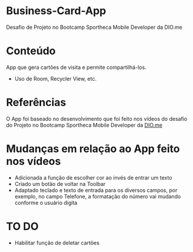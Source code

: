 # Business-Card-App
Desafio de Projeto no Bootcamp Sportheca Mobile Developer da DIO.me
# Conteúdo
App que gera cartões de visita e permite compartilhá-los.
  - Uso de Room, Recycler View, etc.
# Referências
O App foi baseado no desenvolvimento que foi feito nos vídeos do desafio do Projeto no Bootcamp Sportheca Mobile Developer da [DIO.me](https://web.dio.me/project/criando-um-app-de-cartao-de-visitas-em-kotlin/learning/8009bbf6-de8b-4b2d-acee-aa4a54e79eed?back=/track/sportheca-mobile-developer)
# Mudanças em relação ao App feito nos vídeos
- Adicionada a função de escolher cor ao invés de entrar um texto
- Criado um botão de voltar na Toolbar
- Adaptado teclado e texto de entrada para os diversos campos, por exemplo, no campo Telefone, a formatação do número vai mudando conforme o usuário digita
# TO DO
- Habilitar função de deletar cartões
